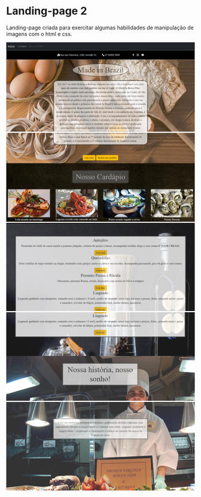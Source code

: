 # Landing-page 2

Landing-page criada para exercitar algumas habilidades de manipulação de imagens com o html e css. 

![](/assets/WhatsApp%20Image%202022-10-16%20at%2021.50.17.jpeg)
![](/assets/WhatsApp%20Image%202022-10-16%20at%2021.50.51.jpeg)
![](/assets/WhatsApp%20Image%202022-10-16%20at%2021.51.06.jpeg)
![](/assets/WhatsApp%20Image%202022-10-16%20at%2021.51.20.jpeg)
![](/assets/WhatsApp%20Image%202022-10-16%20at%2021.51.35.jpeg)